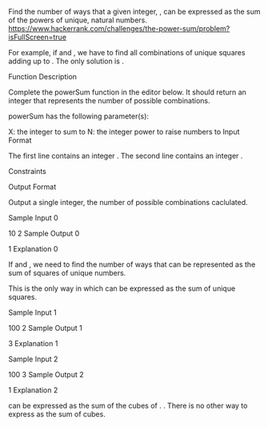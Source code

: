 Find the number of ways that a given integer, , can be expressed as the sum of the  powers of unique, natural numbers.
https://www.hackerrank.com/challenges/the-power-sum/problem?isFullScreen=true

For example, if  and , we have to find all combinations of unique squares adding up to . The only solution is .

Function Description

Complete the powerSum function in the editor below. It should return an integer that represents the number of possible combinations.

powerSum has the following parameter(s):

X: the integer to sum to
N: the integer power to raise numbers to
Input Format

The first line contains an integer .
The second line contains an integer .

Constraints

Output Format

Output a single integer, the number of possible combinations caclulated.

Sample Input 0

10
2
Sample Output 0

1
Explanation 0

If  and , we need to find the number of ways that  can be represented as the sum of squares of unique numbers.


This is the only way in which  can be expressed as the sum of unique squares.

Sample Input 1

100
2
Sample Output 1

3
Explanation 1


Sample Input 2

100
3
Sample Output 2

1
Explanation 2

 can be expressed as the sum of the cubes of .
. There is no other way to express  as the sum of cubes.